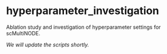 # hyperparameter_investigation

Ablation study and investigation of hyperparameter settings for scMultiNODE.

*We will update the scripts shortly.*